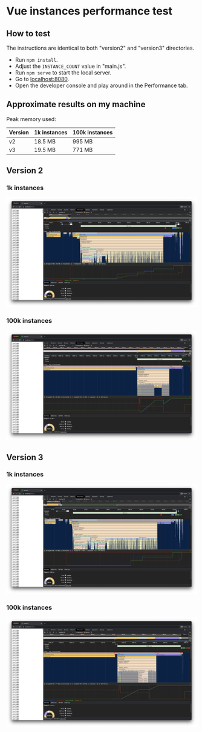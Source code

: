 # Vue instances performance test

## How to test

The instructions are identical to both "version2" and "version3" directories. 

- Run `npm install`.
- Adjust the `INSTANCE_COUNT` value in "main.js".
- Run `npm serve` to start the local server.
- Go to [localhost:8080](http://localhost:8080).
- Open the developer console and play around in the Performance tab.

## Approximate results on my machine

Peak memory used:

| Version | 1k instances | 100k instances |
|---------|--------------|----------------|
| v2 | 18.5 MB | 995 MB |
| v3 | 19.5 MB | 771 MB |

## Version 2

### 1k instances

![](screenshots/v2-1k.png)

### 100k instances

![](screenshots/v2-100k.png)

## Version 3

### 1k instances

![](screenshots/v3-1k.png)

### 100k instances

![](screenshots/v3-100k.png)
